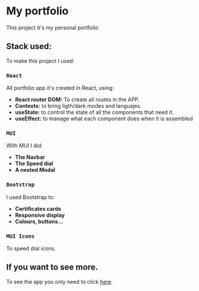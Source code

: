 # My portfolio

This project it's my personal portfolio

## Stack used:

To make this project I used:

### `React`

All portfolio app it's created in React, using:
<ul>
    <li><b>React router DOM:</b> To create all routes in the APP.</li>
    <li><b>Contexts:</b> to bring ligth/dark modes and languajes.</li>
    <li><b>useState:</b> to control the state of all the components that need it.</li>
    <li><b>useEffect:</b> to manage what each component does when it is assembled</li>
</ul>

### `MUI`

With MUI I did:
<ul>
    <li><b>The Navbar</b></li>
    <li><b>The Speed dial</b></li>
    <li><b>A nested Modal</b></li>
</ul>

### `Bootstrap`

I used Bootstrap to:
<ul>
    <li><b>Certificates cards</b></li>
    <li><b>Responsive display</b></li>
    <li><b>Colours, buttons...</b></li>
</ul>

### `MUI Icons`
To speed dial icons.




## If you want to see more.

To see the app you only need to click <a href="https://ivanrf.netlify.app/" target="_blank">here</a>.
